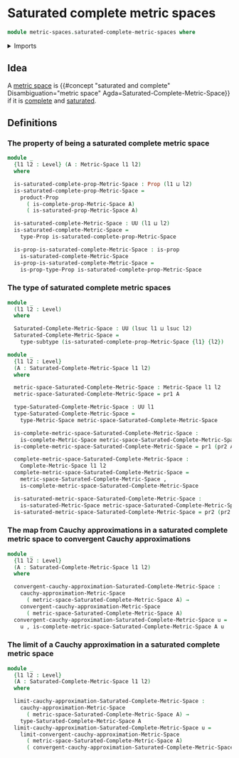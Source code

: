 # Saturated complete metric spaces

```agda
module metric-spaces.saturated-complete-metric-spaces where
```

<details><summary>Imports</summary>

```agda
open import foundation.dependent-pair-types
open import foundation.propositions
open import foundation.subtypes
open import foundation.universe-levels

open import metric-spaces.cauchy-approximations-metric-spaces
open import metric-spaces.complete-metric-spaces
open import metric-spaces.convergent-cauchy-approximations-metric-spaces
open import metric-spaces.metric-spaces
open import metric-spaces.saturated-metric-spaces
```

</details>

## Idea

A [metric space](metric-spaces.metric-spaces.md) is
{{#concept "saturated and complete" Disambiguation="metric space" Agda=Saturated-Complete-Metric-Space}}
if it is [complete](metric-spaces.complete-metric-spaces.md) and
[saturated](metric-spaces.saturated-metric-spaces.md).

## Definitions

### The property of being a saturated complete metric space

```agda
module _
  {l1 l2 : Level} (A : Metric-Space l1 l2)
  where

  is-saturated-complete-prop-Metric-Space : Prop (l1 ⊔ l2)
  is-saturated-complete-prop-Metric-Space =
    product-Prop
      ( is-complete-prop-Metric-Space A)
      ( is-saturated-prop-Metric-Space A)

  is-saturated-complete-Metric-Space : UU (l1 ⊔ l2)
  is-saturated-complete-Metric-Space =
    type-Prop is-saturated-complete-prop-Metric-Space

  is-prop-is-saturated-complete-Metric-Space : is-prop
    is-saturated-complete-Metric-Space
  is-prop-is-saturated-complete-Metric-Space =
    is-prop-type-Prop is-saturated-complete-prop-Metric-Space
```

### The type of saturated complete metric spaces

```agda
module _
  (l1 l2 : Level)
  where

  Saturated-Complete-Metric-Space : UU (lsuc l1 ⊔ lsuc l2)
  Saturated-Complete-Metric-Space =
    type-subtype (is-saturated-complete-prop-Metric-Space {l1} {l2})
```

```agda
module _
  {l1 l2 : Level}
  (A : Saturated-Complete-Metric-Space l1 l2)
  where

  metric-space-Saturated-Complete-Metric-Space : Metric-Space l1 l2
  metric-space-Saturated-Complete-Metric-Space = pr1 A

  type-Saturated-Complete-Metric-Space : UU l1
  type-Saturated-Complete-Metric-Space =
    type-Metric-Space metric-space-Saturated-Complete-Metric-Space

  is-complete-metric-space-Saturated-Complete-Metric-Space :
    is-complete-Metric-Space metric-space-Saturated-Complete-Metric-Space
  is-complete-metric-space-Saturated-Complete-Metric-Space = pr1 (pr2 A)

  complete-metric-space-Saturated-Complete-Metric-Space :
    Complete-Metric-Space l1 l2
  complete-metric-space-Saturated-Complete-Metric-Space =
    metric-space-Saturated-Complete-Metric-Space ,
    is-complete-metric-space-Saturated-Complete-Metric-Space

  is-saturated-metric-space-Saturated-Complete-Metric-Space :
    is-saturated-Metric-Space metric-space-Saturated-Complete-Metric-Space
  is-saturated-metric-space-Saturated-Complete-Metric-Space = pr2 (pr2 A)
```

### The map from Cauchy approximations in a saturated complete metric space to convergent Cauchy approximations

```agda
module _
  {l1 l2 : Level}
  (A : Saturated-Complete-Metric-Space l1 l2)
  where

  convergent-cauchy-approximation-Saturated-Complete-Metric-Space :
    cauchy-approximation-Metric-Space
      ( metric-space-Saturated-Complete-Metric-Space A) →
    convergent-cauchy-approximation-Metric-Space
      ( metric-space-Saturated-Complete-Metric-Space A)
  convergent-cauchy-approximation-Saturated-Complete-Metric-Space u =
    u , is-complete-metric-space-Saturated-Complete-Metric-Space A u
```

### The limit of a Cauchy approximation in a saturated complete metric space

```agda
module _
  {l1 l2 : Level}
  (A : Saturated-Complete-Metric-Space l1 l2)
  where

  limit-cauchy-approximation-Saturated-Complete-Metric-Space :
    cauchy-approximation-Metric-Space
      ( metric-space-Saturated-Complete-Metric-Space A) →
    type-Saturated-Complete-Metric-Space A
  limit-cauchy-approximation-Saturated-Complete-Metric-Space u =
    limit-convergent-cauchy-approximation-Metric-Space
      ( metric-space-Saturated-Complete-Metric-Space A)
      ( convergent-cauchy-approximation-Saturated-Complete-Metric-Space A u)
```
